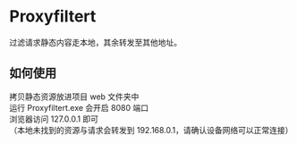 # Proxyfiltert
过滤请求静态内容走本地，其余转发至其他地址。


## 如何使用

拷贝静态资源放进项目 web 文件夹中      
运行 Proxyfiltert.exe 会开启 8080 端口      
浏览器访问 127.0.0.1 即可      
（本地未找到的资源与请求会转发到 192.168.0.1，请确认设备网络可以正常连接）      
